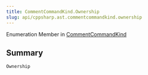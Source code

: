 ```yaml
---
title: CommentCommandKind.Ownership
slug: api/cppsharp.ast.commentcommandkind.ownership
---
```

Enumeration Member in [CommentCommandKind](/api/cppsharp/ast/commentcommandkind)

## Summary



```csharp
Ownership
```

